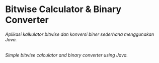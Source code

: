 # Bitwise Calculator & Binary Converter
<h6>Aplikasi kalkulator bitwise dan konversi biner sederhana menggunakan Java.</h6>
<h6>Simple bitwise calculator and binary converter using Java.</h6>
